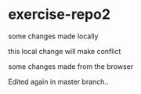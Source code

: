 # exercise-repo2

some changes made locally


this local change will make conflict

some changes made from the browser

Edited again in master branch..